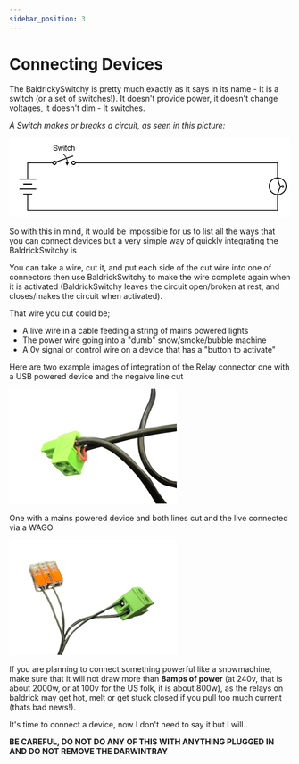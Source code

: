 ```yaml
---
sidebar_position: 3
---
```


# Connecting Devices

The BaldrickySwitchy is pretty much exactly as it says in its name - It is a switch (or a set of switches!). It doesn't provide power, it doesn't change voltages, it doesn't dim - It switches. 

*A Switch makes or breaks a circuit, as seen in this picture:*

![An example of a switch](../img/switch.jpeg)

So with this in mind, it would be impossible for us to list all the ways that you can connect devices but a very simple way of quickly integrating the BaldrickSwitchy is 

You can take a wire, cut it, and put each side of the cut wire into one of connectors then use BaldrickSwitchy to make the wire complete again when it is activated (BaldrickSwitchy leaves the circuit open/broken at rest, and closes/makes the circuit when activated). 

That wire you cut could be;
* A live wire in a cable feeding a string of mains powered lights
* The power wire going into a "dumb" snow/smoke/bubble machine
* A 0v signal or control wire on a device that has a "button to activate"

Here are two example images of integration of the Relay connector one with a USB powered device and the negaive line cut

![USB Cable Connection](../img/device-connect-usb.png)

One with a mains powered device and both lines cut and the live connected via a WAGO

![Mains Cable Connection](../img/device-connect-wago.png)

If you are planning to connect something powerful like a snowmachine, make sure that it will not draw more than **8amps of power** (at 240v, that is about 2000w, or at 100v for the US folk, it is about 800w), as the relays on baldrick may get hot, melt or get stuck closed if you pull too much current (thats bad news!).

It's time to connect a device, now I don't need to say it but I will..

**BE CAREFUL, DO NOT DO ANY OF THIS WITH ANYTHING PLUGGED IN AND DO NOT REMOVE THE DARWINTRAY**